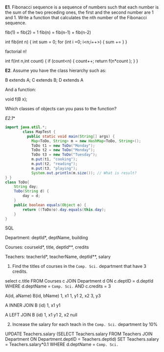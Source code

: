 **E1**. Fibonacci sequence is a sequence of numbers such that each number is the sum of the two preceding ones, the first and the second number are 1 and 1. Write a function that calculates the nth number of the Fibonacci sequence.


fib(1) = fib(2) = 1
fib(n) = fib(n-1) + fib(n-2)


int fib(int n) {
    int sum = 0;
    for (int i =0; i<n;i++>) {
        sum += 
    }
}

factorial n!

int f(int n,int count) {
    if (count<n) {
    count++;
    return f(n*count    );
    }
}

**E2**. Assume you have the class hierarchy such as:

B extends A; C extends B; D extends A

And a function:

void f(B x);

Which classes of objects can you pass to the function?


*E2.1**

```Java
import java.util.*;
        class MapTest {
          public static void main(String[] args) {
            Map<ToDo, String> m = new HashMap<ToDo, String>();
            ToDo t1 = new ToDo("Monday");
            ToDo t2 = new ToDo("Monday");
            ToDo t3 = new ToDo("Tuesday");
            m.put(t1, "cooking");
            m.put(t2, "reading");
            m.put(t3, "playing");
            System.out.println(m.size()); // What is result?
} }
class ToDo{
    String day;
    ToDo(String d) { 
        day = d; 
    }
    public boolean equals(Object o) {
        return ((ToDo)o).day.equals(this.day);
    }
}
```

SQL

Department: deptId*, deptName, building

Courses: courseId*, title, deptId**, credits

Teachers: teacherId*, teacherName, deptId**, salary

1. Find the titles of courses in the `Comp. Sci.` department that have 3 credits.

select c.title
FROM Courses c
JOIN Department d
ON c.deptID = d.deptId
WHERE d.deptName = `Comp. Sci.` AND c.credits = 3

A(id, aName)  B(id, bName)
1, x1            1, y1
2, x2            3, y3

A INNER JOIN B (id)
1, x1 y1


A LEFT JOIN B (id)
1, x1 y1
2, x2 null

2. Increase the salary for each teach in the `Comp. Sci.` department by 10%

UPDATE Teachers.salary
(SELECT Teachers.salary
FROM Teachers
JOIN Department
ON Department.deptID = Teachers.deptId)
SET Teachers.salary = Teachers.salary*0.1
WHERE d.deptName = `Comp. Sci.`

